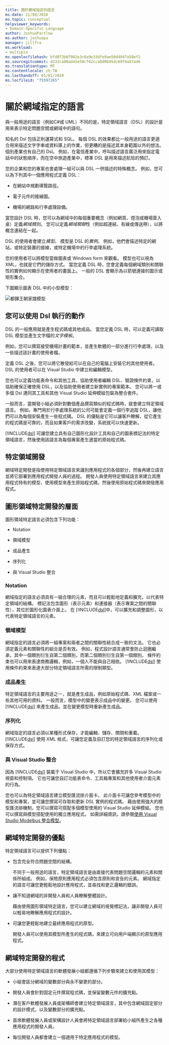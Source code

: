 ```yaml
---
title: 關於網域指定的語言
ms.date: 11/04/2016
ms.topic: conceptual
helpviewer_keywords:
- Domain-Specific Language
author: JoshuaPartlow
ms.author: joshuapa
manager: jillfra
ms.workload:
- multiple
ms.openlocfilehash: bfd073b07902e3c0a9e33dfe9ae50d4947a50ef2
ms.sourcegitcommit: d233ca00ad45e50cf62cca0d0b95dc69f0a87ad6
ms.translationtype: MT
ms.contentlocale: zh-TW
ms.lasthandoff: 01/01/2020
ms.locfileid: "75597265"
---
```

# <a name="about-domain-specific-languages"></a>關於網域指定的語言

與一般用途的語言（例如C#或 UML）不同的是，特定領域語言（DSL）的設計是用來表示特定問題空間或網域中的語句。

知名的 Dsl 包括正則運算式和 SQL。 每個 DSL 的效果都比一般用途的語言更適合用來描述文字字串或資料庫上的作業，但更糟的是描述其本身範圍以外的想法。 個別產業也有自己的 Dsl。 例如，在電信產業中，呼叫描述語言廣泛用來指定電話中的狀態順序，而在空中旅遊產業中，標準 DSL 是用來描述航班的預訂。

您的企業和您的專案也會處理一組可以與 DSL 一併描述的特殊概念。 例如，您可以為下列其中一個應用程式定義 DSL：

- 在網站中規劃導覽路徑。

- 電子元件的接線圖。

- 機場的網路和行李處理設備。

當您設計 DSL 時，您可以為網域中的每個重要概念（例如網頁、燈泡或機場簽入桌）定義*網域類別*。 您可以定義*網域關聯*性（例如超連結、有線或傳送帶），以將概念連結在一起。

DSL 的使用者會建立*模型。* 模型是 DSL 的*實例*。 例如，他們會描述特定的網站，或特定裝置的接線，或特定機場中的行李處理系統。

您的使用者可以將模型當做圖表或 Windows form 來觀看。 模型也可以視為 XML，也就是它們的儲存方式。 當您定義 DSL 時，您會定義每個網域類別和關聯性的實例如何顯示在使用者的畫面上。 一般的 DSL 會顯示為以箭號連接的圖示或矩形集合。

下圖顯示圖表 DSL 中的小型模型：

![都鐸王朝家譜模型](../modeling/media/tudor_familytreemodel.png)

## <a name="what-you-can-do-with-dsls"></a>您可以使用 Dsl 執行的動作

DSL 的一般應用就是產生程式碼或其他成品。 當您定義 DSL 時，可以定義可讀取 DSL 模型並產生文字檔的*文字模板*。

例如，您可以撰寫接受機場計畫的範本，並產生軟體的一部分進行行李處理，以及一些描述該計畫的使用者檔。

定義 DSL 之後，您可以將它散發給可以在自己的電腦上安裝它的其他使用者。 DSL 的使用者可以在 Visual Studio 中建立和編輯模型。

您也可以定義功能表命令和其他工具，協助使用者編輯 DSL、驗證條件約束，以協助確保正確使用 DSL，以及協助使用者建立新實例的專案範本。 您可以將一或多個 Dsl 連同其工具和其他 Visual Studio 延伸模組包裝為整合套件。

一般而言，當開發小組必須針對數個產品撰寫類似的程式碼時，就會建立特定領域語言。 例如，專門用於行李處理系統的公司可能會定義一個行李追蹤 DSL，讓他們可以為每個安裝產生一些程式碼。 DSL 的優點是它可以讓客戶瞭解，從它產生的程式碼是可靠的，而且如果客戶的需求改變，系統就可以快速更新。

[!INCLUDE[dsl](../modeling/includes/dsl_md.md)] 可讓您建立具有自己圖形化設計工具和自己的圖表標記法的特定領域語言，然後使用該語言為每個專案產生適當的原始程式碼。

## <a name="domain-specific-development"></a>特定領域開發

網域特定開發是指使用特定領域語言來識別應用程式的各個部分，然後再建立語言並將它部署到應用程式開發人員的過程。 開發人員使用特定領域語言來建立其應用程式特有的模型、使用模型來產生原始程式碼，然後使用原始程式碼來開發應用程式。

## <a name="aspects-of-graphical-domain-specific-development"></a>圖形領域特定開發的層面

圖形領域特定語言必須包含下列功能：

- Notation

- 領域模型

- 成品產生

- 序列化

- 與 Visual Studio 整合

### <a name="notation"></a>Notation

網域指定的語言必須具有一組合理的元素，而且可以輕鬆地定義和擴充，以代表特定領域的結構。 標記法包含圖形（表示元素）和連接器（表示專案之間的關聯性），其位於圖形化圖表介面上。 在 [!INCLUDE[dsl](../modeling/includes/dsl_md.md)]中，可以擴充和調整圖形，以代表特定領域語言的元素。

### <a name="domain-model"></a>領域模型

網域指定的語言必須將一組專案和兩者之間的關聯性結合成一致的文法。 它也必須定義元素和關聯性的組合是否有效。 例如，程式設計語言通常會防止迴圈繼承，其中一個類別衍生自第二個類別，而第二個類別衍生自第一個類別。 條件約束也可以用來表達商務邏輯，例如，一個人不能與自己相依。 [!INCLUDE[dsl](../modeling/includes/dsl_md.md)] 使用條件約束來表達大部分特定領域語言所需的限制類型。

### <a name="artifact-generation"></a>成品產生

特定領域語言的主要用途之一，就是產生成品，例如原始程式碼、XML 檔案或一些其他可用的資料。 一般而言，模型中的變更表示成品中的變更。 您可以使用 [!INCLUDE[dsl](../modeling/includes/dsl_md.md)] 來產生成品，並在變更模型時重新產生成品。

### <a name="serialization"></a>序列化

網域指定的語言必須以某種形式保存，才能編輯、儲存、關閉和重載。 [!INCLUDE[dsl](../modeling/includes/dsl_md.md)] 使用 XML 格式，可讓您定義及自訂您的特定領域語言的序列化或保存方式。

### <a name="integration-with-visual-studio"></a>與 Visual Studio 整合

因為 [!INCLUDE[dsl](../modeling/includes/dsl_md.md)] 裝載于 Visual Studio 中，所以它會擴充許多 Visual Studio 視窗和控制項。 它也可讓您自訂功能表命令、工具箱專案和其他使用者介面元素的行為。

您也可以為特定領域語言建立模型匯流排介面卡。 此介面卡可讓您參考模型中的模型和專案，並可讓您撰寫可存取和更新 DSL 實例的程式碼。 藉由使用強大的模型匯流排機制，您可以撰寫可搭配多個模型使用的 Visual Studio 延伸模組。 您也可以撰寫與模型搭配使用的獨立應用程式。 如需詳細資訊，請參閱[使用 Visual Studio Modelbus 整合模型](../modeling/integrating-models-by-using-visual-studio-modelbus.md)。

## <a name="benefits-of-domain-specific-development"></a>網域特定開發的優點

特定領域語言可以提供下列優點：

- 包含完全符合問題空間的結構。

     不同于一般用途的語言，特定領域語言是由直接代表問題空間邏輯的元素和關係所組成。 例如，保險原則應用程式必須包含原則和宣告的元素。 網域指定的語言可讓您更輕鬆地設計應用程式，並尋找和更正邏輯的錯誤。

- 讓不知道網域的非開發人員和人員瞭解整體設計。

     藉由使用圖形領域特定語言，您可以建立網域的視覺標記法，讓非開發人員可以輕易地瞭解應用程式的設計。

- 可讓您更輕鬆地建立最終應用程式的原型。

     開發人員可以使用其模型所產生的程式碼，來建立可向用戶端顯示的原型應用程式。

## <a name="the-process-of-domain-specific-development"></a>網域特定開發的程式

大部分使用特定領域語言的軟體發展小組都遵循下列步驟來建立和使用其模型：

- 小組會區分網域的變數部分與永不變更的部分。

- 開發人員會針對固定元件撰寫程式碼，並保留變數元件的擴充點。

- 潛在客戶軟體發展人員或架構師會建立特定領域語言，其中包含網域固定部分的設計模式，以及變數部分的擴充點。

- 首席軟體發展人員或架構設計人員會將特定領域語言部署給小組所產生之各種應用程式的開發人員。

- 每位開發人員都會建立一個適用于特定應用程式的模型。
